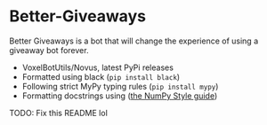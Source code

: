 # Better-Giveaways

Better Giveaways is a bot that will change the experience of using a giveaway bot forever.

- VoxelBotUtils/Novus, latest PyPi releases
- Formatted using black (`pip install black`)
- Following strict MyPy typing rules (`pip install mypy`)
- Formatting docstrings using ([the NumPy Style guide](https://numpydoc.readthedocs.io/en/latest/format.html))

TODO: Fix this README lol
